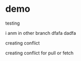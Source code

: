 # demo
testing

i  anm in other branch dfafa
dadfa

creating conflict 


creating conflict for pull or fetch 
